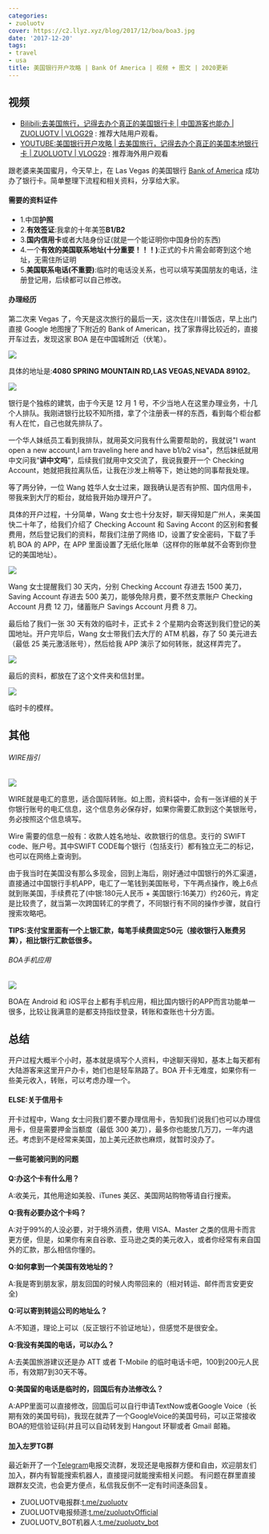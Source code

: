 ```yaml
---
categories:
- zuoluotv
cover: https://c2.llyz.xyz/blog/2017/12/boa/boa3.jpg
date: '2017-12-20'
tags:
- travel
- usa
title: 美国银行开户攻略 | Bank Of America | 视频 + 图文 | 2020更新
---
```


## 视频

- [Bilibili:去美国旅行，记得去办个真正的美国银行卡 | 中国游客也能办 | ZUOLUOTV | VLOG29](https://www.bilibili.com/video/av40985033) : 推荐大陆用户观看。
- [YOUTUBE:美国银行开户攻略 | 去美国旅行，记得去办个真正的美国本地银行卡 | ZUOLUOTV | VLOG29](https://www.youtube.com/watch?v=Or7euv5dfMQ) : 推荐海外用户观看

跟老婆来美国蜜月，今天早上，在 Las Vegas 的美国银行 [Bank of America](https://www.bankofamerica.com/) 成功办了银行卡。简单整理下流程和相关资料，分享给大家。

#### 需要的资料证件

- 1.中国**护照**
- 2.**有效签证**:我拿的十年美签**B1/B2**
- 3.**国内信用卡**或者大陆身份证(就是一个能证明你中国身份的东西)
- 4.一个**有效的美国联系地址(十分重要！！！)**:正式的卡片需会邮寄到这个地址，无需住所证明
- 5.**美国联系电话(不重要)**:临时的电话没关系，也可以填写美国朋友的电话，注册登记用，后续都可以自己修改。

#### 办理经历

第二次来 Vegas 了，今天是这次旅行的最后一天，这次住在川普饭店，早上出门直接 Google 地图搜了下附近的 Bank of American，找了家靠得比较近的，直接开车过去，发现这家 BOA 是在中国城附近（伏笔）。

![](https://c2.llyz.xyz/blog/2017/12/boa/boa4.jpg)

具体的地址是:**4080 SPRING MOUNTAIN RD,LAS VEGAS,NEVADA 89102**。

![](https://c2.llyz.xyz/blog/2017/12/boa/boa5.jpg)

银行是个独栋的建筑，由于今天是 12 月 1 号，不少当地人在这里办理业务，十几个人排队。我刚进银行比较不知所措，拿了个注册表一样的东西，看到每个柜台都有人在忙，自己也就先排队了。

一个华人妹纸员工看到我排队，就用英文问我有什么需要帮助的，我就说"I want open a new account,I am traveling here and have b1/b2 visa"，然后妹纸就用中文问我“**讲中文吗**”，后续我们就用中文交流了，我说我要开一个 Checking Account，她就把我拉离队伍，让我在沙发上稍等下，她让她的同事帮我处理。

等了两分钟，一位 Wang 姓华人女士过来，跟我确认是否有护照、国内信用卡，带我来到大厅的柜台，就给我开始办理开户了。

具体的开户过程，十分简单，Wang 女士也十分友好，聊天得知是广州人，来美国快二十年了，给我们介绍了 Checking Account 和 Saving Accont 的区别和套餐费用，然后登记我们的资料，帮我们注册了网络 ID，设置了安全密码，下载了手机 BOA 的 APP，在 APP 里面设置了无纸化账单（这样你的账单就不会寄到你登记的美国地址）。

![](https://c2.llyz.xyz/blog/2017/12/boa/boa7a.jpg)

Wang 女士提醒我们 30 天内，分别 Checking Account 存进去 1500 美刀，Saving Account 存进去 500 美刀，能够免除月费，要不然支票账户 Checking Account 月费 12 刀，储蓄账户 Savings Account 月费 8 刀。

最后给了我们一张 30 天有效的临时卡，正式卡 2 个星期内会寄送到我们登记的美国地址。开户完毕后，Wang 女士带我们去大厅的 ATM 机器，存了 50 美元进去（最低 25 美元激活账号），然后给我 APP 演示了如何转账，就这样弄完了。

![](https://c2.llyz.xyz/blog/2017/12/boa/boa11.jpg)

最后的资料，都放在了这个文件夹和信封里。

![](https://c2.llyz.xyz/blog/2017/12/boa/boa3.jpg)

临时卡的模样。

## 其他

###### WIRE指引

![](https://c2.llyz.xyz/blog/2017/12/boa/boa6a.jpg)

WIRE就是电汇的意思，适合国际转账。如上图，资料袋中，会有一张详细的关于你银行账号的电汇信息，这个信息务必保存好，如果你需要汇款到这个美银账号，务必按照这个信息填写。

Wire 需要的信息一般有：收款人姓名地址、收款银行的信息。支行的 SWIFT code、账户号。其中SWIFT CODE每个银行（包括支行）都有独立无二的标记，也可以在网络上查询到。

由于我当时在美国没有那么多现金，回到上海后，刚好通过中国银行的外汇渠道，直接通过中国银行手机APP，电汇了一笔钱到美国账号，下午两点操作，晚上6点就到账美国，手续费花了(中银:180元人民币 + 美国银行:16美刀）约260元，肯定是比较贵了，就当第一次跨国转汇的学费了，不同银行有不同的操作步骤，就自行搜索攻略吧。

**TIPS:支付宝里面有一个上银汇款，每笔手续费固定50元（接收银行入账费另算），相比银行汇款低很多。**

###### BOA手机应用

![](https://c2.llyz.xyz/blog/2017/12/boa/boa10.jpg)

BOA在 Android 和 iOS平台上都有手机应用，相比国内银行的APP而言功能单一很多，比较让我满意的是都支持指纹登录，转账和查账也十分方面。

## 总结

开户过程大概半个小时，基本就是填写个人资料，中途聊天得知，基本上每天都有大陆游客来这里开户办卡，她们也是轻车熟路了。BOA 开卡无难度，如果你有一些美元收入，转账，可以考虑办理一个。

#### ELSE:关于信用卡

开卡过程中，Wang 女士问我们要不要办理信用卡，告知我们说我们也可以办理信用卡，但是需要押金当额度（最低 300 美刀），最多你也能放几万刀，一年内退还。考虑到不是经常来美国，加上美元还款也麻烦，就暂时没办了。

#### 一些可能被问到的问题

**Q:办这个卡有什么用？**

A:收美元，其他用途如美股、iTunes 美区、美国网站购物等请自行搜索。

**Q:我有必要办这个卡吗？**

A:对于99%的人没必要，对于境外消费，使用 VISA、Master 之类的信用卡而言更方便，但是，如果你有来自谷歌、亚马逊之类的美元收入，或者你经常有来自国外的汇款，那么相信你懂的。

**Q:如何拿到一个美国有效地址的？**

A:我是寄到朋友家，朋友回国的时候人肉带回来的（相对转运、邮件而言安更安​全)

**Q:可以寄到转运公司的地址么？**

A:不知道，理论上可以（反正银行不验证地址），但感觉不是很安全。

**Q:我没有美国的电话，可以办么？**

A:去美国旅游建议还是办 ATT 或者 T-Mobile 的临时电话卡吧，100到200元人民币，有效期7到30天不等。

**Q:美国留的电话是临时的，回国后有办法修改么？**

A:APP里面可以直接修改，回国后可以自行申请TextNow或者Google Voice（长期有效的美国号码)，我现在就弄了一个GoogleVoice的美国号码，可以正常接收BOA的短信验证码(并且可以自动转发到 Hangout 环聊或者 Gmail 邮箱。

#### 加入左罗TG群

最近新开了一个[Telegram](https://telegram.org)电报交流群，发现还是电报群方便和自由，欢迎朋友们加入，群内有智能搜索机器人，直接提问就能搜索相关问题。 有问题在群里直接跟群友交流，也会更方便点，私信我反倒不一定有时间逐条回复。

- ZUOLUOTV电报群:[t.me/zuoluotv](https://t.me/zuoluotv)
- ZUOLUOTV电报频道:[t.me/zuoluotvOfficial](https://t.me/zuoluotvofficial)
- ZUOLUOTV\_BOT机器人:[t.me/zuoluotv\_bot](https://t.me/zuoluotv_bot)
